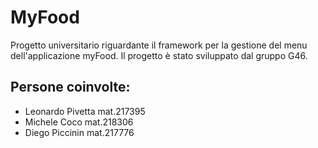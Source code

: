 # MyFood

Progetto universitario riguardante il framework per la gestione del menu dell'applicazione myFood.
Il progetto è stato sviluppato dal gruppo G46.

## Persone coinvolte:
- Leonardo Pivetta mat.217395
- Michele Coco mat.218306
- Diego Piccinin mat.217776
